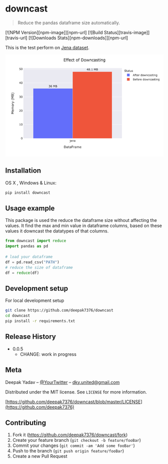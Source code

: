 # downcast
> Reduce the pandas dataframe size automatically.

[![NPM Version][npm-image]][npm-url]
[![Build Status][travis-image]][travis-url]
[![Downloads Stats][npm-downloads]][npm-url]

This is the test perform on [Jena dataset](https://www.kaggle.com/stytch16/jena-climate-2009-2016).

![](https://github.com/deepak7376/downcast/blob/master/src/newplot.png)

## Installation

OS X , Windows & Linux:

```sh
pip install downcast
```

## Usage example

This package is used the reduce the dataframe size without affecting the values. It find the max and min value in dataframe columns, based on these values it downcast the datatypes of that columns.

```python
from downcast import reduce
import pandas as pd

# load your dataframe
df = pd.read_csv("PATH")
# reduce the size of dataframe
df = reduce(df) 
```


## Development setup

For local development setup

```sh
git clone https://github.com/deepak7376/downcast
cd downcast
pip install -r requirements.txt
```

## Release History

* 0.0.5
    * CHANGE: work in progress

## Meta

Deepak Yadav – [@YourTwitter](https://twitter.com/dky7376) – dky.united@gmail.com

Distributed under the MIT license. See ``LICENSE`` for more information.

[https://github.com/deepak7376/downcast/blob/master/LICENSE](https://github.com/deepak7376)

## Contributing

1. Fork it (<https://github.com/deepak7376/downcast/fork>)
2. Create your feature branch (`git checkout -b feature/fooBar`)
3. Commit your changes (`git commit -am 'Add some fooBar'`)
4. Push to the branch (`git push origin feature/fooBar`)
5. Create a new Pull Request



